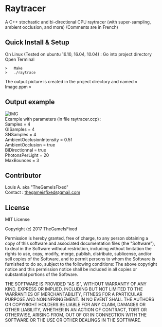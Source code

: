 ﻿# Raytracer

A C++ stochastic and bi-directional CPU raytracer (with super-sampling, ambient occlusion, and more)
(Comments are in French)

## Quick Install & Setup ##

On Linux (Tested on ubuntu 16.10, 16.04, 10.04) : 
Go into project directory
Open Terminal

```
>	Make
>	./raytrace
```
The output picture is created in the project directory and named « Image.ppm »

## Output example

![IMG](http://i.imgur.com/N3g8Vvg.png)  
Example with parameters (in file raytracer.ccp) :  
Samples = 4  
GISamples = 4  
SNSamples = 4  
AmbientOcclusionIntensity = 0.5f  
AmbientOcclusion = true  
BiDirectionnal = true  
PhotonsPerLight = 20  
MaxBounces = 3  

## Contributor

Louis A. aka "TheGameIsFixed"  
Contact : thegameisfixed@gmail.com

## License

MIT License

Copyright (c) 2017 TheGameIsFixed

Permission is hereby granted, free of charge, to any person obtaining a copy of this software and associated documentation files (the "Software"), to deal in the Software without restriction, including without limitation the rights to use, copy, modify, merge, publish, distribute, sublicense, and/or sell copies of the Software, and to permit persons to whom the Software is furnished to do so, subject to the following conditions:
The above copyright notice and this permission notice shall be included in all copies or substantial portions of the Software.

THE SOFTWARE IS PROVIDED "AS IS", WITHOUT WARRANTY OF ANY KIND, EXPRESS OR IMPLIED, INCLUDING BUT NOT LIMITED TO THE WARRANTIES OF MERCHANTABILITY, FITNESS FOR A PARTICULAR PURPOSE AND NONINFRINGEMENT. IN NO EVENT SHALL THE AUTHORS OR COPYRIGHT HOLDERS BE LIABLE FOR ANY CLAIM, DAMAGES OR OTHER LIABILITY, WHETHER IN AN ACTION OF CONTRACT, TORT OR OTHERWISE, ARISING FROM, OUT OF OR IN CONNECTION WITH THE SOFTWARE OR THE USE OR OTHER DEALINGS IN THE SOFTWARE.

